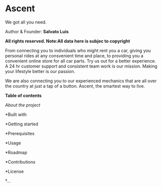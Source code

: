 # Ascent
We got all you need.

Author & Founder: **Salvato Luis**

**All rights reserved. Note:All data here is subjec to copyright**

From connecting you to individuals who might rent you a car, giving you personal rides at any consvenient time and place, to providing you a convenient online store for all car parts. Try us out for a better experience. A 24 hr customer support and consistent team work is our mission. Making your lifestyle better is our passion.

We are also connecting you to our experienced mechanics that are all over the country at just a tap of a button. Ascent, the smartest way to live.

**Table of contents**

*About the project*

*Built with

*Getting started

*Prerequisites

*Usage

*Roadmap

*Contributions

*License

*...


